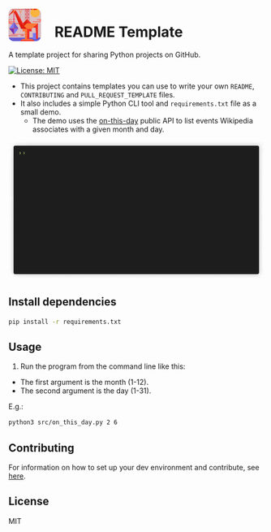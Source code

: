 <!-- Update this link with your own project logo -->
# <img src="https://raw.githubusercontent.com/Cutwell/readme-template/main/logo.png" style="width:64px;padding-right:20px;margin-bottom:-8px;"> README Template
 A template project for sharing Python projects on GitHub.

<!-- Find new badges at https://shields.io/badges -->
[![License: MIT](https://img.shields.io/badge/License-MIT-yellow.svg)](https://opensource.org/licenses/MIT)

- This project contains templates you can use to write your own `README`, `CONTRIBUTING` and `PULL_REQUEST_TEMPLATE` files.
- It also includes a simple Python CLI tool and `requirements.txt` file as a small demo.
	- The demo uses the [on-this-day](https://byabbe.se/on-this-day/#) public API to list events Wikipedia associates with a given month and day.

[![Demo of the "on this day" app in the terminal. The user asks for events that have occured on the 6th of February and the program outputs a list from Wikipedia.](demo.gif)](https://github.com/faressoft/terminalizer)

## Install dependencies

```bash
pip install -r requirements.txt
```

## Usage

1. Run the program from the command line like this:

- The first argument is the month (1-12).
- The second argument is the day (1-31).

E.g.:

```sh
python3 src/on_this_day.py 2 6
```

## Contributing

<!-- Remember to update the links in the `.github/CONTRIBUTING.md` file from `Cutwell/readme-template` to your own username and repository. -->

For information on how to set up your dev environment and contribute, see [here](.github/CONTRIBUTING.md).

## License

MIT
